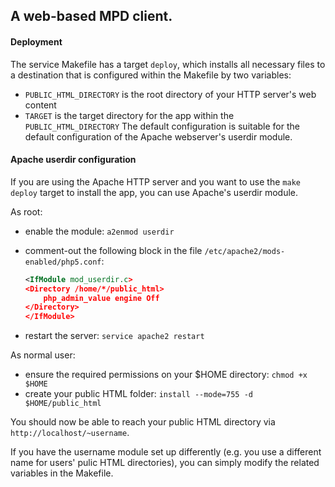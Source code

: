 ## A web-based MPD client. ##


#### Deployment ####
The service Makefile has a target `deploy`, which installs all necessary files to a destination
that is configured within the Makefile by two variables:
*   `PUBLIC_HTML_DIRECTORY` is the root directory of your HTTP server's web content
*   `TARGET` is the target directory for the app within the `PUBLIC_HTML_DIRECTORY`
The default configuration is suitable for the default configuration of the Apache webserver's
userdir module.



#### Apache userdir configuration ####
If you are using the Apache HTTP server and you want to use the `make deploy` target to install the
app, you can use Apache's userdir module.

As root:
*   enable the module: `a2enmod userdir`
*   comment-out the following block in the file `/etc/apache2/mods-enabled/php5.conf`:

    ```xml
    <IfModule mod_userdir.c>
    <Directory /home/*/public_html>
        php_admin_value engine Off
    </Directory>
    </IfModule>
    ```

*   restart the server: `service apache2 restart`

As normal user:
*   ensure the required permissions on your $HOME directory: `chmod +x $HOME`
*   create your public HTML folder: `install --mode=755 -d $HOME/public_html`

You should now be able to reach your public HTML directory via `http://localhost/~username`.

If you have the username module set up differently (e.g. you use a different name for users' pulic
HTML directories), you can simply modify the related variables in the Makefile.
